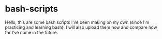 # bash-scripts
Hello, this are some bash scripts I've been making on my own (since I'm practicing and learning bash). I will also upload them now and compare how far I've come in the future.
